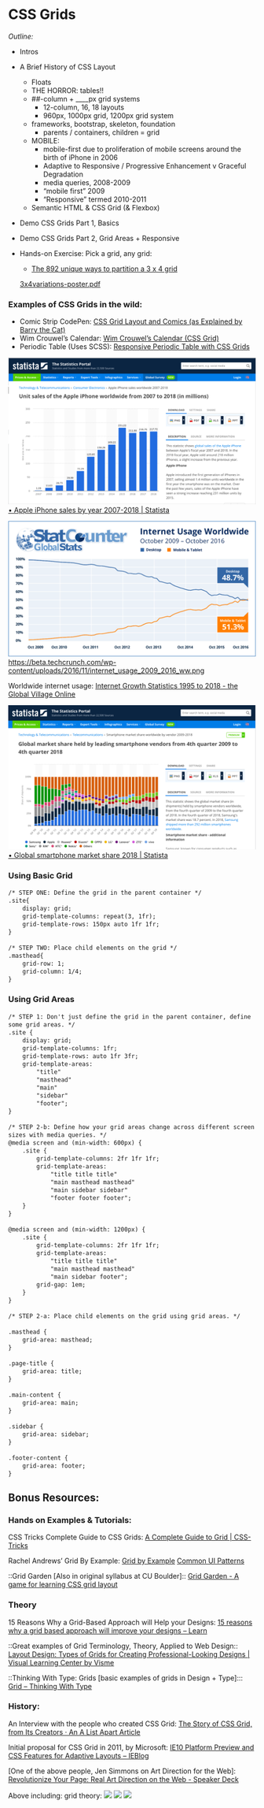 # CSS Grids
_Outline:_
* Intros
* A Brief History of CSS Layout
	* Floats
	* THE HORROR: tables!!
	* ##-column + ____px grid systems
		* 12-column, 16, 18 layouts
		* 960px, 1000px grid, 1200px grid system
	* frameworks, bootstrap, skeleton, foundation
		* parents / containers, children = grid
	* MOBILE: 
		* mobile-first due to proliferation of mobile screens around the birth of iPhone in 2006
		* Adaptive to Responsive / Progressive Enhancement v Graceful Degradation
		* media queries, 2008-2009
		* “mobile first” 2009
		* “Responsive” termed 2010-2011
	* Semantic HTML & CSS Grid (& Flexbox)
* Demo CSS Grids Part 1, Basics
* Demo CSS Grids Part 2,  Grid Areas + Responsive
* Hands-on Exercise: Pick a grid, any grid:
	* [The 892 unique ways to partition a 3 x 4 grid](http://www.dubberly.com/concept-maps/3x4grid.html)

	<a href='3x4variations-poster.pdf'>3x4variations-poster.pdf</a>


### Examples of CSS Grids in the wild:
* Comic Strip CodePen:
 [CSS Grid Layout and Comics (as Explained by Barry the Cat)](https://codepen.io/tutsplus/pen/pNgZpj/)
* Wim Crouwel’s Calendar:
 [Wim Crouwel’s Calendar (CSS Grid)](https://codepen.io/droom/pen/KmwxGj/)
* Periodic Table (Uses SCSS):
 [Responsive Periodic Table with CSS Grids](https://codepen.io/dudleystorey/pen/rmWMXY/)



![](Screenshot%202019-02-07%2017.46.37.png)
[•  Apple iPhone sales by year 2007-2018 | Statista](https://www.statista.com/statistics/276306/global-apple-iphone-sales-since-fiscal-year-2007/)

![](96321BA3-4BFF-4715-B229-672F20F0F309.png)
https://beta.techcrunch.com/wp-content/uploads/2016/11/internet_usage_2009_2016_ww.png

Worldwide internet usage:
[Internet Growth Statistics 1995 to 2018 - the Global Village Online](https://www.internetworldstats.com/emarketing.htm)

![](Screenshot%202019-02-07%2017.47.16.png)
[•  Global smartphone market share 2018 | Statista](https://www.statista.com/statistics/271496/global-market-share-held-by-smartphone-vendors-since-4th-quarter-2009/)

### Using Basic Grid
```
/* STEP ONE: Define the grid in the parent container */
.site{
    display: grid;
    grid-template-columns: repeat(3, 1fr);
    grid-template-rows: 150px auto 1fr 1fr;
}

/* STEP TWO: Place child elements on the grid */
.masthead{
    grid-row: 1;
    grid-column: 1/4;
}
```



### Using Grid Areas
```
/* STEP 1: Don't just define the grid in the parent container, define some grid areas. */
.site {
	display: grid;
	grid-template-columns: 1fr;
	grid-template-rows: auto 1fr 3fr;
	grid-template-areas:
		"title"
		"masthead"
		"main"
        "sidebar"
		"footer";
}

/* STEP 2-b: Define how your grid areas change across different screen sizes with media queries. */
@media screen and (min-width: 600px) {
	.site {
		grid-template-columns: 2fr 1fr 1fr;
		grid-template-areas:
			"title title title"
			"main masthead masthead"
			"main sidebar sidebar"
            "footer footer footer";
	}
}

@media screen and (min-width: 1200px) {
	.site {
		grid-template-columns: 2fr 1fr 1fr;
		grid-template-areas:
			"title title title"
			"main masthead masthead"
			"main sidebar footer";
        grid-gap: 1em;
	}
}

/* STEP 2-a: Place child elements on the grid using grid areas. */

.masthead {
	grid-area: masthead;
}

.page-title {
	grid-area: title;
}

.main-content {
	grid-area: main;
}

.sidebar {
	grid-area: sidebar;
}

.footer-content {
	grid-area: footer;
}
```




## Bonus Resources:


### Hands on Examples & Tutorials:
CSS Tricks Complete Guide to CSS Grids:
[A Complete Guide to Grid | CSS-Tricks](https://css-tricks.com/snippets/css/complete-guide-grid/)

Rachel Andrews’ Grid By Example:
[Grid by Example](https://gridbyexample.com/)
[Common UI Patterns](https://gridbyexample.com/patterns/)

::Grid Garden [Also in original syllabus at CU Boulder]::
[Grid Garden - A game for learning CSS grid layout](http://cssgridgarden.com/)

### Theory
15 Reasons Why a Grid-Based Approach will Help your Designs:
[15 reasons why a grid based approach will improve your designs – Learn](https://www.canva.com/learn/grid-design/)


::Great examples of Grid Terminology, Theory, Applied to Web Design::
[Layout Design: Types of Grids for Creating Professional-Looking Designs | Visual Learning Center by Visme](https://visme.co/blog/layout-design/)


::Thinking With Type: Grids [basic examples of grids in Design + Type]:::
[Grid – Thinking With Type](http://thinkingwithtype.com/grid/)

### History:
An Interview with the people who created CSS Grid:
[The Story of CSS Grid, from Its Creators · An A List Apart Article](https://alistapart.com/article/the-story-of-css-grid-from-its-creators)


Initial proposal for CSS Grid in 2011, by Microsoft:
[IE10 Platform Preview and CSS Features for Adaptive Layouts – IEBlog](https://blogs.msdn.microsoft.com/ie/2011/04/14/ie10-platform-preview-and-css-features-for-adaptive-layouts/)


[One of the above people, Jen Simmons on Art Direction for the Web]:
[Revolutionize Your Page: Real Art Direction on the Web - Speaker Deck](https://speakerdeck.com/jensimmons/revolutionize-your-page-real-art-direction-on-the-web)

Above including: grid theory:
![](Screenshot%202019-02-09%2018.22.58.png)
![](Screenshot%202019-02-09%2018.24.19.png)
![](Screenshot%202019-02-09%2018.23.39.png)



